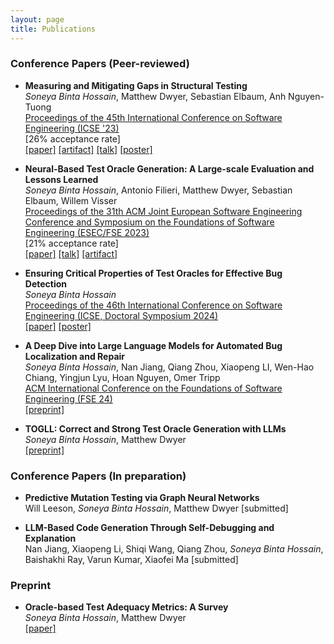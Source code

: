 ```yaml
---
layout: page
title: Publications
---
```



### Conference Papers (Peer-reviewed)

* **Measuring and Mitigating Gaps in Structural Testing** <br />
  *Soneya Binta Hossain*, Matthew Dwyer, Sebastian Elbaum, Anh Nguyen-Tuong <br />
  [Proceedings of the 45th International Conference on Software Engineering (ICSE '23)](https://conf.researchr.org/details/icse-2023/icse-2023-technical-track/131/Measuring-and-Mitigating-Gaps-in-Structural-Testing) <br />
  [26% acceptance rate]<br />
  [\[paper\]](https://scholar.google.com/citations?view_op=view_citation&hl=en&user=xDDfwB8AAAAJ&citation_for_view=xDDfwB8AAAAJ:IjCSPb-OGe4C) [\[artifact\]](https://github.com/soneyahossain/hcc-gap-recommender/tree/main) [\[talk\]]({{'/'|relative_url}}assets/presentations/ICSE-2023-talk.pdf) [\[poster\]]({{'/'|relative_url}}assets/presentations/ICSE2023_poster_soneya.pdf)

* **Neural-Based Test Oracle Generation: A Large-scale Evaluation and Lessons Learned** <br />
  *Soneya Binta Hossain*, Antonio Filieri, Matthew Dwyer, Sebastian Elbaum, Willem Visser  <br />
  [Proceedings of the 31th ACM Joint European Software Engineering Conference and Symposium on the Foundations of Software Engineering (ESEC/FSE 2023)](https://2023.esec-fse.org/details/fse-2023-research-papers/24/Neural-Based-Test-Oracle-Generation-A-Large-scale-Evaluation-and-Lessons-Learned)  <br />
  [21% acceptance rate]<br />
  [\[paper\]](https://dl.acm.org/doi/abs/10.1145/3611643.3616265) [\[talk\]]({{'/'|relative_url}}assets/presentations/FSE-2023-talk.pdf) [\[artifact\]](https://doi.org/10.6084/m9.figshare.21973091.v4)


* **Ensuring Critical Properties of Test Oracles for Effective Bug Detection** <br/>
  *Soneya Binta Hossain* <br />
  [Proceedings of the 46th International Conference on Software Engineering (ICSE, Doctoral Symposium 2024)](https://conf.researchr.org/details/icse-2024/icse-2024-doctoral-symposium/11/Ensuring-Critical-Properties-of-Test-Oracles-for-Effective-Bug-Detection)<br/>
  [\[paper\]](https://dl.acm.org/doi/10.1145/3639478.3639791) [\[poster\]]({{'/'|relative_url}}assets/presentations/ICSE-DS-24-Soneya-A0-28.pdf)


* **A Deep Dive into Large Language Models for Automated Bug Localization and Repair** <br />
  *Soneya Binta Hossain*, Nan Jiang, Qiang Zhou, Xiaopeng LI, Wen-Hao Chiang, Yingjun Lyu, Hoan Nguyen, Omer Tripp <br />
  [ACM International Conference on the Foundations of Software Engineering (FSE 24)](https://2024.esec-fse.org/details/fse-2024-research-papers/17/A-Deep-Dive-into-Large-Language-Models-for-Automated-Bug-Localization-and-Repair)<br/>
   [\[preprint\]](https://doi.org/10.48550/arXiv.2404.11595)

* **TOGLL: Correct and Strong Test Oracle Generation with LLMs** <br />
  *Soneya Binta Hossain*, Matthew Dwyer <br />
   [\[preprint\]](https://doi.org/10.48550/arXiv.2405.03786)

### Conference Papers (In preparation)

* **Predictive Mutation Testing via Graph Neural Networks** <br />
  Will Leeson, *Soneya Binta Hossain*, Matthew Dwyer [submitted] <br />

* **LLM-Based Code Generation Through Self-Debugging and Explanation** <br />
  Nan Jiang, Xiaopeng Li, Shiqi Wang, Qiang Zhou, *Soneya Binta Hossain*, Baishakhi Ray, Varun Kumar, Xiaofei Ma [submitted] <br />
  
  
### Preprint
* **Oracle-based Test Adequacy Metrics: A Survey** <br />
  *Soneya Binta Hossain*, Matthew Dwyer <br />
  [\[paper\]](https://arxiv.org/pdf/2212.06118.pdf)
